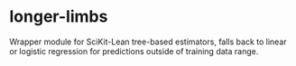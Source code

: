 # longer-limbs
Wrapper module for SciKit-Lean tree-based estimators, falls back to linear or logistic regression for predictions outside of training data range.
